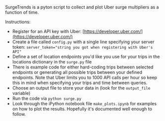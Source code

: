 SurgeTrends is a pyton script to collect and plot Uber surge multipliers as a function of time.

Instructions:
* Register for an API key with Uber: [https://developer.uber.com/](https://developer.uber.com/)
* Create a file called `config.py` with a single line specifying your server token: `server_token="string you got when registering with Uber's API"`
* Define a set of location endpoints you'd like you use for your trips in the locations dictionary in the `surge.py` file
* There is example code for either hard-coding trips between selected endpoints or generating all possible trips between your defined endpoints. Note that Uber limits you to 1000 API calls per hour so keep this in mind when specifying your trips and time between queries.
* Choose an output file to store your data in (look for the `output_file` variable)
* Run the code via `python surge.py`
* Look through the iPython notebook file `make_plots.ipynb` for examples on how to plot the results. Hopefully it's documented well enough to follow.
